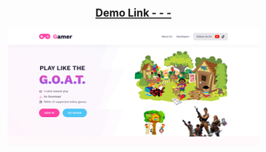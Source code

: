 <h2 align="center">
  <a href="https://satya-ranjon.github.io/ph-gamer/" target="_blank">Demo Link - - -</a>
</h2>
<div align="center">
  <img alt="Demo" src="./assets/images/file.png" />
</div>
